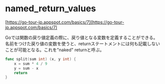 # named_return_values

[https://go-tour-jp.appspot.com/basics/7](https://go-tour-jp.appspot.com/basics/7)

Goでは関数の戻り値定義の際に、戻り値となる変数を定義することができる。  
名前をつけた戻り値の変数を使うと、returnステートメントには何も記載しないことが可能となる。これを"naked" returnと呼ぶ。

```go
func split(sum int) (x, y int) {
	x = sum * 4 / 9
	y = sum - x
	return
}
```